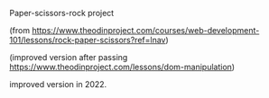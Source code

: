 Paper-scissors-rock project


(from https://www.theodinproject.com/courses/web-development-101/lessons/rock-paper-scissors?ref=lnav)

(improved version after passing https://www.theodinproject.com/lessons/dom-manipulation)

improved version in 2022.